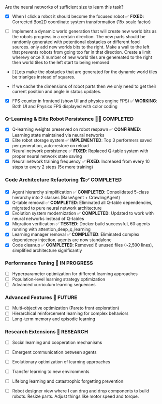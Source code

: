 Are the neural networks of sufficient size to learn this task?
- [x] When I click a robot it should become the focused robot ✅ **FIXED**: Corrected Box2D coordinate system transformation (15x scale factor)

- [ ] Implement a dynamic world generation that will create new world bits as the robots progress in a certain direction. The new parts should be randomly generated with potentional obstacles or different food sources. only add new worlds bits to the right. Make a wall to the left that prevents robots from going too far in that direction. Create a limit wherevy once X number of new world tiles are genereated to the right then world tiles to the left start to being removed

- [ ]Lets make the obstacles that are generated for the dynamic world tiles be trianlges instead of squares. 


- If we cache the dimensions of robot parts then we only need to get their current position and angle in status updates.


- [x] FPS counter in frontend (show UI and physics engine FPS) ✅ **WORKING**: Both UI and Physics FPS displayed with color coding

### Q-Learning & Elite Robot Persistence 🧠✅ **COMPLETED**
- [x] Q-learning weights preserved on robot respawn ✅ **CONFIRMED**: Learning state maintained via neural networks
- [x] Elite robot storage system ✅ **IMPLEMENTED**: Top 3 performers saved per generation, auto-restore on reload
- [x] Neural network persistence ✅ **FIXED**: Replaced Q-table system with proper neural network state saving
- [x] Neural network training frequency ✅ **FIXED**: Increased from every 10 steps to every 2 steps (5x more training)

### Code Architecture Refactoring 🏗️✅ **COMPLETED**
- [x] Agent hierarchy simplification ✅ **COMPLETED**: Consolidated 5-class hierarchy into 2 classes (BaseAgent + CrawlingAgent)
- [x] Q-table removal ✅ **COMPLETED**: Eliminated all Q-table dependencies, migrated to pure neural network architecture
- [x] Evolution system modernization ✅ **COMPLETED**: Updated to work with neural networks instead of Q-tables
- [x] Migration verification ✅ **TESTED**: Docker build successful, 60 agents running with attention_deep_q_learning
- [x] Learning manager removal ✅ **COMPLETED**: Eliminated complex dependency injection, agents are now standalone
- [x] Code cleanup ✅ **COMPLETED**: Removed 6 unused files (~2,500 lines), simplified architecture significantly

### Performance Tuning 🔄 IN PROGRESS
- [ ] Hyperparameter optimization for different learning approaches
- [ ] Population-level learning strategy optimization
- [ ] Advanced curriculum learning sequences

### Advanced Features 🚀 FUTURE
- [ ] Multi-objective optimization (Pareto front exploration)
- [ ] Hierarchical reinforcement learning for complex behaviors
- [ ] Long-term memory and episodic learning

### Research Extensions 🧪 RESEARCH
- [ ] Social learning and cooperation mechanisms
- [ ] Emergent communication between agents
- [ ] Evolutionary optimization of learning approaches
- [ ] Transfer learning to new environments
- [ ] Lifelong learning and catastrophic forgetting prevention

- [ ] Robot designer view where I can drag and drop components to build robots. Resize parts. Adjust things like motor speed and torque. 